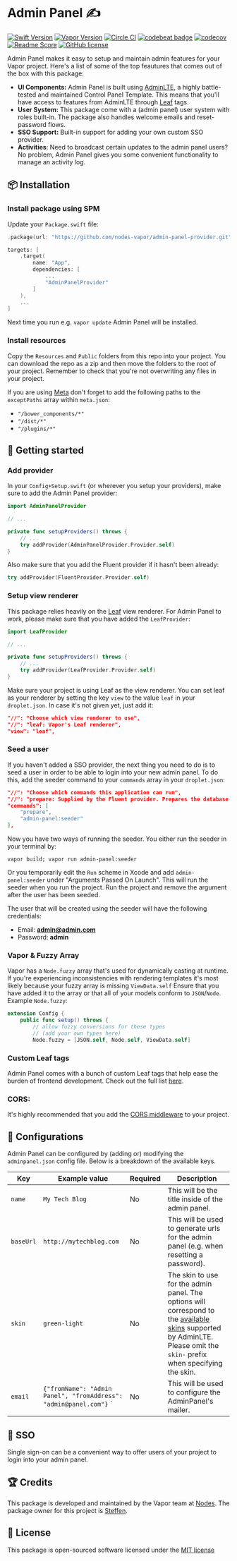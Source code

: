 # Admin Panel ✍️
[![Swift Version](https://img.shields.io/badge/Swift-4.1-brightgreen.svg)](http://swift.org)
[![Vapor Version](https://img.shields.io/badge/Vapor-2-F6CBCA.svg)](http://vapor.codes)
[![Circle CI](https://circleci.com/gh/nodes-vapor/admin-panel-provider/tree/master.svg?style=shield)](https://circleci.com/gh/nodes-vapor/admin-panel-provider)
[![codebeat badge](https://codebeat.co/badges/2aa06de9-5bb5-4c2e-ad1a-ef6e08273184)](https://codebeat.co/projects/github-com-nodes-vapor-admin-panel-provider-master)
[![codecov](https://codecov.io/gh/nodes-vapor/admin-panel-provider/branch/master/graph/badge.svg)](https://codecov.io/gh/nodes-vapor/admin-panel-provider)
[![Readme Score](http://readme-score-api.herokuapp.com/score.svg?url=https://github.com/nodes-vapor/admin-panel-provider)](http://clayallsopp.github.io/readme-score?url=https://github.com/nodes-vapor/admin-panel-provider)
[![GitHub license](https://img.shields.io/badge/license-MIT-blue.svg)](https://raw.githubusercontent.com/nodes-vapor/admin-panel-provider/master/LICENSE)

Admin Panel makes it easy to setup and maintain admin features for your Vapor project. Here's a list of some of the top feautures that comes out of the box with this package:

- **UI Components:** Admin Panel is built using [AdminLTE](https://adminlte.io/), a highly battle-tested and maintained Control Panel Template. This means that you'll have access to features from AdminLTE through [Leaf](https://docs.vapor.codes/2.0/leaf/leaf/#leaf) tags.
- **User System:** This package come with a (admin panel) user system with roles built-in. The package also handles welcome emails and reset-password flows.
- **SSO Support:** Built-in support for adding your own custom SSO provider.
- **Activities**: Need to broadcast certain updates to the admin panel users? No problem, Admin Panel gives you some convenient functionality to manage an activity log.

## 📦 Installation

### Install package using SPM

Update your `Package.swift` file:

```swift
.package(url: "https://github.com/nodes-vapor/admin-panel-provider.git", .upToNextMinor(from: "0.6.0")),
```
```swift
targets: [
    .target(
        name: "App",
        dependencies: [
            ...
            "AdminPanelProvider"
        ]
    ),
    ...
]
```

Next time you run e.g. `vapor update` Admin Panel will be installed.

### Install resources

Copy the `Resources` and `Public` folders from this repo into your project. You can download the repo as a zip and then move the folders to the root of your project. Remember to check that you're not overwriting any files in your project.

If you are using [Meta](https://github.com/nodes-vapor/meta) don't forget to add the following paths to the `exceptPaths` array within `meta.json`:
- `"/bower_components/*"`
- `"/dist/*"`
- `"/plugins/*"`

## 🚀 Getting started

### Add provider

In your `Config+Setup.swift` (or wherever you setup your providers), make sure to add the Admin Panel provider:

```swift
import AdminPanelProvider

// ...

private func setupProviders() throws {
    // ...
    try addProvider(AdminPanelProvider.Provider.self)
}
```

Also make sure that you add the Fluent provider if it hasn't been already:

```swift
try addProvider(FluentProvider.Provider.self)
```

### Setup view renderer

This package relies heavily on the [Leaf](https://docs.vapor.codes/2.0/leaf/package/) view renderer. For Admin Panel to work, please make sure that you have added the `LeafProvider`:

```swift
import LeafProvider

// ...

private func setupProviders() throws {
    // ...
    try addProvider(LeafProvider.Provider.self)
}
```

Make sure your project is using Leaf as the view renderer. You can set leaf as your renderer by setting the key `view` to the value `leaf` in your `droplet.json`. In case it's not given yet, just add it:

```json
"//": "Choose which view renderer to use",
"//": "leaf: Vapor's Leaf renderer",
"view": "leaf",
```

### Seed a user

If you haven't added a SSO provider, the next thing you need to do is to seed a user in order to be able to login into your new admin panel. To do this, add the seeder command to your `commands` array in your `droplet.json`:

```json
"//": "Choose which commands this application can run",
"//": "prepare: Supplied by the Fluent provider. Prepares the database (configure in fluent.json)",
"commands": [
    "prepare",
    "admin-panel:seeder"
],
```
Now you have two ways of running the seeder. You either run the seeder in your terminal by:

```
vapor build; vapor run admin-panel:seeder
```

Or you temporarily edit the `Run` scheme in Xcode and add `admin-panel:seeder` under "Arguments Passed On Launch". This will run the seeder when you run the project. Run the project and remove the argument after the user has been seeded.

The user that will be created using the seeder will have the following credentials:

- Email: **admin@admin.com**
- Password: **admin**

### Vapor & Fuzzy Array
Vapor has a `Node.fuzzy` array that's used for dynamically casting at runtime. If you're experiencing inconsistencies with rendering templates it's most likely because your fuzzy array is missing `ViewData.self` Ensure that you have added it to the array or that all of your models conform to `JSON`/`Node`.
Example `Node.fuzzy`:
```swift
extension Config {
    public func setup() throws {
        // allow fuzzy conversions for these types
        // (add your own types here)
        Node.fuzzy = [JSON.self, Node.self, ViewData.self]
```

### Custom Leaf tags
Admin Panel comes with a bunch of custom Leaf tags that help ease the burden of frontend development. Check out the full list [here](https://github.com/nodes-vapor/admin-panel-provider/wiki/Leaf-Tags).

### CORS:
It's highly recommended that you add the [CORS middleware](https://docs.vapor.codes/2.0/http/cors/) to your project.

## 🔧 Configurations

Admin Panel can be configured by (adding or) modifying the `adminpanel.json` config file. Below is a breakdown of the available keys.

| Key                | Example value                                                                          | Required | Description                                                                                                                                                                                                                                   |
| -------------------| ---------------------------------------------------------------------------------------| -------- | ----------------------------------------------------------------------------------------------------------------------------------------------------------------------------------------------------------------------------------------------|
| `name`             | `My Tech Blog`                                                                         | No       | This will be the title inside of the admin panel.                                                                                                                                                                                             |
| `baseUrl`          | `http://mytechblog.com`                                                                | No       | This will be used to generate urls for the admin panel (e.g. when resetting a password).                                                                                                                                                      |
| `skin`             | `green-light`                                                                          | No       | The skin to use for the admin panel. The options will correspond to the [available skins](https://adminlte.io/themes/AdminLTE/documentation/index.html#layout) supported by AdminLTE. Please omit the `skin-` prefix when specifying the skin.|
| `email`            | `{"fromName": "Admin Panel", "fromAddress": "admin@panel.com"}`                       `| No       | This will be used to configure the AdminPanel's mailer.                                                                                                                                                                                        |


## 🔐 SSO

Single sign-on can be a convenient way to offer users of your project to login into your admin panel. 


## 🏆 Credits

This package is developed and maintained by the Vapor team at [Nodes](https://www.nodesagency.com).
The package owner for this project is [Steffen](https://github.com/steffendsommer).


## 📄 License

This package is open-sourced software licensed under the [MIT license](http://opensource.org/licenses/MIT)
